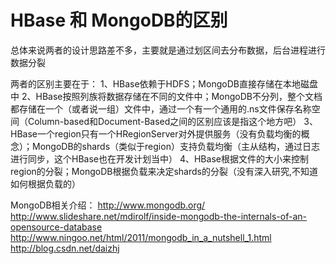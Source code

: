 # HBase 和 MongoDB的区别

总体来说两者的设计思路差不多，主要就是通过划区间去分布数据，后台进程进行数据分裂 

两者的区别主要在于： 
1、HBase依赖于HDFS；MongoDB直接存储在本地磁盘中 
2、HBase按照列族将数据存储在不同的文件中；MongoDB不分列，整个文档都存储在一个（或者说一组）文件中，通过一个有一个通用的.ns文件保存名称空间（Column-based和Document-Based之间的区别应该是指这个地方吧） 
3、HBase一个region只有一个HRegionServer对外提供服务（没有负载均衡的概念）；MongoDB的shards（类似于region）支持负载均衡（主从结构，通过日志进行同步，这个HBase也在开发计划当中） 
4、HBase根据文件的大小来控制region的分裂；MongoDB根据负载来决定shards的分裂（没有深入研究,不知道如何根据负载的） 

MongoDB相关介绍： 
http://www.mongodb.org/ 
http://www.slideshare.net/mdirolf/inside-mongodb-the-internals-of-an-opensource-database 
http://www.ningoo.net/html/2011/mongodb_in_a_nutshell_1.html 
http://blog.csdn.net/daizhj 
